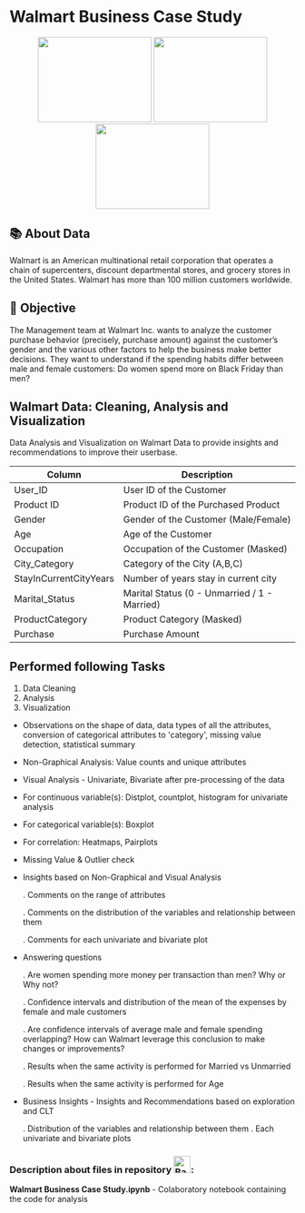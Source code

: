 # Walmart Business Case Study
<div align="center">
  <img src="https://github.com/yashika-malhotra/Walmart-Business-Case-Study/assets/154385962/24246d7f-b8f1-4ff8-8c66-142999cd9f9a" width = 200 height =150/>
  <img src="https://github.com/yashika-malhotra/Walmart-Business-Case-Study/assets/154385962/94c9b804-ebb0-41c3-b9cc-277e529b9561" width = 200 height =150/>
  <img src="https://github.com/yashika-malhotra/Walmart-Business-Case-Study/assets/154385962/46770af5-bfed-4b53-a42c-312423b92823" width = 200 height =150/>
</div>

## 📚 About Data
Walmart is an American multinational retail corporation that operates a chain of supercenters, discount departmental stores, and grocery stores in the United States.
Walmart has more than 100 million customers worldwide.

## 🎯 Objective
The Management team at Walmart Inc. wants to analyze the customer purchase behavior (precisely, purchase amount) against the customer’s gender and the various other factors to help the business make better decisions. They want to understand if the spending habits differ between male and female customers: Do women spend more on Black Friday than men?

## Walmart Data: Cleaning, Analysis and Visualization
Data Analysis and Visualization on Walmart Data to provide insights and recommendations to improve their userbase.

Column | Description | 
--- | --- 
User_ID | User ID of the Customer | 
Product ID | Product ID of the Purchased Product | 
Gender | Gender of the Customer (Male/Female) | 
Age | Age of the Customer| 
Occupation | 	Occupation of the Customer (Masked) |
City_Category | Category of the City (A,B,C) | 
StayInCurrentCityYears | Number of years stay in current city | 
Marital_Status |  Marital Status (0 - Unmarried / 1 - Married) | 
ProductCategory | Product Category (Masked) | 
Purchase | Purchase Amount | 


## Performed following Tasks
1. Data Cleaning
2. Analysis
3. Visualization

- Observations on the shape of data, data types of all the attributes, conversion of categorical attributes to 'category', missing value detection, statistical summary

- Non-Graphical Analysis: Value counts and unique attributes ​
- Visual Analysis - Univariate, Bivariate after pre-processing of the data
- For continuous variable(s): Distplot, countplot, histogram for univariate analysis 
- For categorical variable(s): Boxplot 
- For correlation: Heatmaps, Pairplots 
- Missing Value & Outlier check

- Insights based on Non-Graphical and Visual Analysis
  
    . Comments on the range of attributes
  
    . Comments on the distribution of the variables and relationship between them
  
    . Comments for each univariate and bivariate plot

- Answering questions
  
  . Are women spending more money per transaction than men? Why or Why not?
  
  . Confidence intervals and distribution of the mean of the expenses by female and male customers
  
  . Are confidence intervals of average male and female spending overlapping? How can Walmart leverage this conclusion to make changes or improvements?
  
  . Results when the same activity is performed for Married vs Unmarried
  
  . Results when the same activity is performed for Age
  

- Business Insights - Insights and Recommendations based on exploration and CLT
  
  . Distribution of the variables and relationship between them
  . Each univariate and bivariate plots


### Description about files in repository <img src="https://raw.githubusercontent.com/Tarikul-Islam-Anik/Animated-Fluent-Emojis/master/Emojis/Hand%20gestures/Backhand%20Index%20Pointing%20Down%20Light%20Skin%20Tone.png" alt="Backhand Index Pointing Down Light Skin Tone" width="30" height="30" />:


**Walmart Business Case Study.ipynb** - Colaboratory notebook containing the code for analysis
